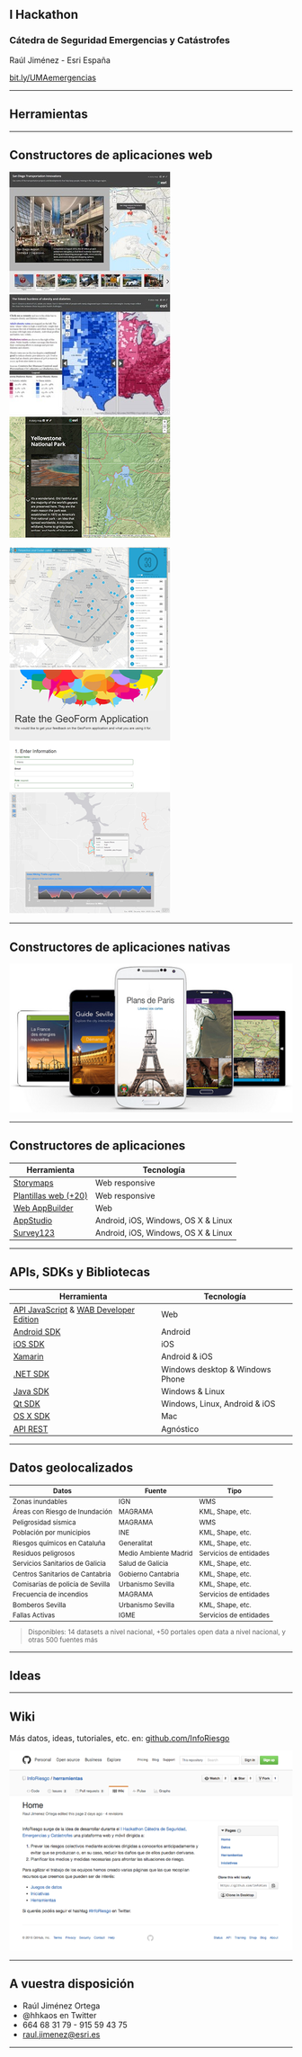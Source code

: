 <!-- .slide: class="title" -->

## I Hackathon
### Cátedra de Seguridad Emergencias y Catástrofes
Raúl Jiménez - Esri España

[bit.ly/UMAemergencias](http://bit.ly/UMAemergencias)

---

<!-- .slide: class="section" -->
## Herramientas

---

<!-- .slide: class="section" -->
## Constructores de aplicaciones web
![Riesgo](images/map-tour.jpg)
![Riesgo](images/swipe.jpg)
![Riesgo](images/map-journal.png)

![Riesgo](images/local-perspective.png)
![Riesgo](images/geoform.png)
![Riesgo](images/elevation.png)

---

<!-- .slide: class="section" -->
## Constructores de aplicaciones nativas

![Riesgo](images/appstudio.png)

---

<!-- .slide: class="section" -->
## Constructores de aplicaciones

Herramienta|Tecnología
---|---
[Storymaps](https://storymaps.arcgis.com/)|Web responsive
[Plantillas web (+20)](http://www.arcgis.com/home/search.html?t=content&q=tags:ArcGIS%20web%20application%20template)|Web responsive
[Web AppBuilder](http://www.esri.com/software/web-appbuilder)|Web
[AppStudio](http://appstudio.arcgis.com/)|Android, iOS, Windows, OS X & Linux
[Survey123](http://survey123.esri.com/)|Android, iOS, Windows, OS X & Linux

---

<!-- .slide: class="section" -->
## APIs, SDKs y Bibliotecas

Herramienta|Tecnología
---|---
[API  JavaScript](https://developers.arcgis.com/javascript/) & [WAB Developer Edition](https://developers.arcgis.com/web-appbuilder/)|Web
[Android SDK](https://developers.arcgis.com/android/)|Android
[iOS SDK](https://developers.arcgis.com/ios/)|iOS
[Xamarin](https://developers.arcgis.com/xamarin/)|Android & iOS
[.NET SDK](https://developers.arcgis.com/net/)|Windows desktop & Windows Phone
[Java SDK](https://developers.arcgis.com/java/)|Windows & Linux
[Qt SDK](https://developers.arcgis.com/qt/)|Windows, Linux, Android & iOS
[OS X SDK](https://developers.arcgis.com/os-x/)|Mac
[API REST](http://resources.arcgis.com/en/help/arcgis-rest-api/index.html#//02r300000054000000)|Agnóstico

---

<!-- .slide: class="section" -->
## Datos geolocalizados<small>

Datos|Fuente|Tipo
---|---|---
Zonas inundables|IGN|WMS
Áreas con Riesgo de Inundación|MAGRAMA|KML, Shape, etc.
Peligrosidad sísmica|MAGRAMA|WMS
Población por municipios|INE|KML, Shape, etc.
Riesgos químicos en Cataluña|Generalitat|KML, Shape, etc.
Residuos peligrosos|Medio Ambiente Madrid|Servicios de entidades
Servicios Sanitarios de Galicia|Salud de Galicia|KML, Shape, etc.
Centros Sanitarios de Cantabria|Gobierno Cantabria|KML, Shape, etc.
Comisarías de policía de Sevilla|Urbanismo Sevilla|KML, Shape, etc.
Frecuencia de incendios|MAGRAMA|Servicios de entidades
Bomberos Sevilla|Urbanismo Sevilla|KML, Shape, etc.
Fallas Activas|IGME|Servicios de entidades

> Disponibles: 14 datasets a nivel nacional, +50 portales open data a nivel nacional, y otras 500 fuentes más

</small>


---

<!-- .slide: class="section" -->
## Ideas

---

<!-- .slide: class="section" -->
## Wiki

Más datos, ideas, tutoriales, etc. en:  [github.com/InfoRiesgo](http://github.com/InfoRiesgo)

![Riesgo](images/inforiesgo-github.png)


---

<!-- .slide: class="questions centered" -->

## A vuestra disposición

* Raúl Jiménez Ortega
* @hhkaos en Twitter
* 664 68 31 79 - 915 59 43 75
* raul.jimenez@esri.es

---


<!-- .slide: class="end" -->
